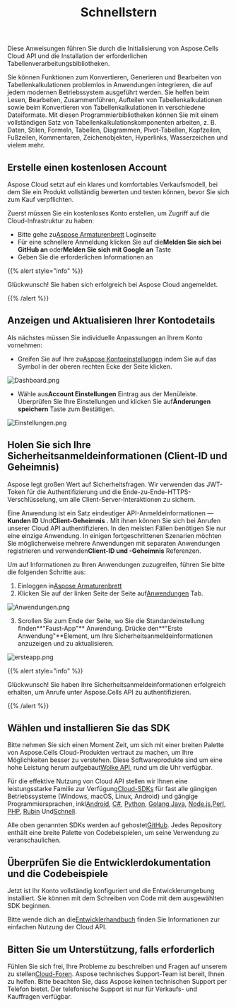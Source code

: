﻿---
title: Schnellstern
second_title: Aspose.Cells Cloud Documen
type: docs
url: /de/quickstart/
description: Aspose.Cells Cloud unterstützt Excel zum Erstellen, Konvertieren, Zusammenführen, Aufteilen, Schützen, inneren Objektvorgang usw
weight: 20
---
Diese Anweisungen führen Sie durch die Initialisierung von Aspose.Cells Cloud API und die Installation der erforderlichen Tabellenverarbeitungsbibliotheken.

Sie können Funktionen zum Konvertieren, Generieren und Bearbeiten von Tabellenkalkulationen problemlos in Anwendungen integrieren, die auf jedem modernen Betriebssystem ausgeführt werden. Sie helfen beim Lesen, Bearbeiten, Zusammenführen, Aufteilen von Tabellenkalkulationen sowie beim Konvertieren von Tabellenkalkulationen in verschiedene Dateiformate. Mit diesen Programmierbibliotheken können Sie mit einem vollständigen Satz von Tabellenkalkulationskomponenten arbeiten, z. B. Daten, Stilen, Formeln, Tabellen, Diagrammen, Pivot-Tabellen, Kopfzeilen, Fußzeilen, Kommentaren, Zeichenobjekten, Hyperlinks, Wasserzeichen und vielem mehr.

## Erstelle einen kostenlosen Account

Aspose Cloud setzt auf ein klares und komfortables Verkaufsmodell, bei dem Sie ein Produkt vollständig bewerten und testen können, bevor Sie sich zum Kauf verpflichten.

Zuerst müssen Sie ein kostenloses Konto erstellen, um Zugriff auf die Cloud-Infrastruktur zu haben:

-  Bitte gehe zu[Aspose Armaturenbrett](https://dashboard.aspose.cloud/#/) Loginseite
-  Für eine schnellere Anmeldung klicken Sie auf die**Melden Sie sich bei GitHub an** oder**Melden Sie sich mit Google an** Taste
- Geben Sie die erforderlichen Informationen an

{{% alert style="info" %}}

Glückwunsch! Sie haben sich erfolgreich bei Aspose Cloud angemeldet.

{{% /alert %}}

## Anzeigen und Aktualisieren Ihrer Kontodetails

Als nächstes müssen Sie individuelle Anpassungen an Ihrem Konto vornehmen:

-  Greifen Sie auf Ihre zu[Aspose Kontoeinstellungen](https://id.containerize.com/admin/) indem Sie auf das Symbol in der oberen rechten Ecke der Seite klicken.

![Dashboard.png](dashboard.png)

-  Wähle aus**Account Einstellungen** Eintrag aus der Menüleiste. Überprüfen Sie Ihre Einstellungen und klicken Sie auf**Änderungen speichern** Taste zum Bestätigen.

![Einstellungen.png](settings.png)

## Holen Sie sich Ihre Sicherheitsanmeldeinformationen (Client-ID und Geheimnis)

Aspose legt großen Wert auf Sicherheitsfragen. Wir verwenden das JWT-Token für die Authentifizierung und die Ende-zu-Ende-HTTPS-Verschlüsselung, um alle Client-Server-Interaktionen zu sichern.

 Eine Anwendung ist ein Satz eindeutiger API-Anmeldeinformationen —**Kunden ID** Und**Client-Geheimnis** . Mit ihnen können Sie sich bei Anrufen unserer Cloud API authentifizieren. In den meisten Fällen benötigen Sie nur eine einzige Anwendung. In einigen fortgeschrittenen Szenarien möchten Sie möglicherweise mehrere Anwendungen mit separaten Anwendungen registrieren und verwenden**Client-ID und -Geheimnis** Referenzen.

Um auf Informationen zu Ihren Anwendungen zuzugreifen, führen Sie bitte die folgenden Schritte aus:

1.  Einloggen in[Aspose Armaturenbrett](https://dashboard.aspose.cloud/#/)
 2. Klicken Sie auf der linken Seite der Seite auf[Anwendungen](https://dashboard.aspose.cloud/applications) Tab.

![Anwendungen.png](applications.png)

 3. Scrollen Sie zum Ende der Seite, wo Sie die Standardeinstellung finden**"Faust-App"** Anwendung. Drücke den**"Erste Anwendung"**Element, um Ihre Sicherheitsanmeldeinformationen anzuzeigen und zu aktualisieren.

![ersteapp.png](firstapp.png)

{{% alert style="info" %}}

Glückwunsch! Sie haben Ihre Sicherheitsanmeldeinformationen erfolgreich erhalten, um Anrufe unter Aspose.Cells API zu authentifizieren.

{{% /alert %}}

## Wählen und installieren Sie das SDK

 Bitte nehmen Sie sich einen Moment Zeit, um sich mit einer breiten Palette von Aspose.Cells Cloud-Produkten vertraut zu machen, um Ihre Möglichkeiten besser zu verstehen. Diese Softwareprodukte sind um eine hohe Leistung herum aufgebaut[Wolke API](https://apireference.aspose.com/), rund um die Uhr verfügbar.

 Für die effektive Nutzung von Cloud API stellen wir Ihnen eine leistungsstarke Familie zur Verfügung[Cloud-SDKs](https://products.aspose.cloud/cells/family) für fast alle gängigen Betriebssysteme (Windows, macOS, Linux, Android) und gängige Programmiersprachen, inkl[Android](https://products.aspose.cloud/cells/android), [C#](https://products.aspose.cloud/cells/net), [Python](https://products.aspose.cloud/cells/python), [Golang](https://products.aspose.cloud/cells/go),[Java](https://products.aspose.cloud/cells/java), [Node.js](https://products.aspose.cloud/cells/nodejs),[Perl](https://products.aspose.cloud/cells/perl), [PHP](https://products.aspose.cloud/cells/php), [Rubin](https://products.aspose.cloud/cells/ruby) Und[Schnell](https://products.aspose.cloud/cells/swift).

 Alle oben genannten SDKs werden auf gehostet[GitHub](https://github.com/aspose-cells-cloud/). Jedes Repository enthält eine breite Palette von Codebeispielen, um seine Verwendung zu veranschaulichen.

## Überprüfen Sie die Entwicklerdokumentation und die Codebeispiele

Jetzt ist Ihr Konto vollständig konfiguriert und die Entwicklerumgebung installiert. Sie können mit dem Schreiben von Code mit dem ausgewählten SDK beginnen.

 Bitte wende dich an die[Entwicklerhandbuch](https://docs.aspose.cloud/cells/developer-guide/) finden Sie Informationen zur einfachen Nutzung der Cloud API.

## Bitten Sie um Unterstützung, falls erforderlich

 Fühlen Sie sich frei, Ihre Probleme zu beschreiben und Fragen auf unserem zu stellen[Cloud-Foren](https://forum.aspose.cloud/c/cells/7). Aspose technisches Support-Team ist bereit, Ihnen zu helfen. Bitte beachten Sie, dass Aspose keinen technischen Support per Telefon bietet. Der telefonische Support ist nur für Verkaufs- und Kauffragen verfügbar.




